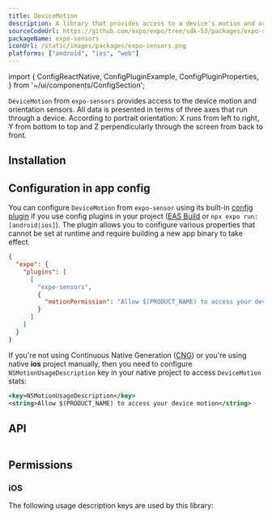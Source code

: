 ```yaml
---
title: DeviceMotion
description: A library that provides access to a device's motion and orientation sensors.
sourceCodeUrl: https://github.com/expo/expo/tree/sdk-53/packages/expo-sensors
packageName: expo-sensors
iconUrl: /static/images/packages/expo-sensors.png
platforms: ["android", "ios", "web"]
---
```


import {
  ConfigReactNative,
  ConfigPluginExample,
  ConfigPluginProperties,
} from '~/ui/components/ConfigSection';

`DeviceMotion` from `expo-sensors` provides access to the device motion and orientation sensors. All data is presented in terms of three axes that run through a device. According to portrait orientation: X runs from left to right, Y from bottom to top and Z perpendicularly through the screen from back to front.

## Installation

## Configuration in app config

You can configure `DeviceMotion` from `expo-sensor` using its built-in [config plugin](/config-plugins/introduction/) if you use config plugins in your project ([EAS Build](/build/introduction) or `npx expo run:[android|ios]`). The plugin allows you to configure various properties that cannot be set at runtime and require building a new app binary to take effect.

```json app.json
{
  "expo": {
    "plugins": [
      [
        "expo-sensors",
        {
          "motionPermission": "Allow $(PRODUCT_NAME) to access your device motion."
        }
      ]
    ]
  }
}
```

If you're not using Continuous Native Generation ([CNG](/workflow/continuous-native-generation/)) or you're using native **ios** project manually, then you need to configure `NSMotionUsageDescription` key in your native project to access `DeviceMotion` stats:

```xml ios/[app]/Info.plist
<key>NSMotionUsageDescription</key>
<string>Allow $(PRODUCT_NAME) to access your device motion</string>
```

## API

```js

```

## Permissions

### iOS

The following usage description keys are used by this library: